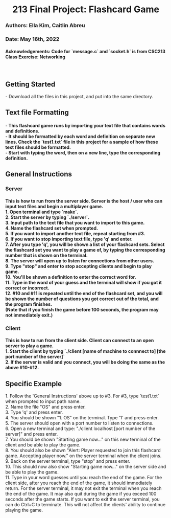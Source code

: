 <h1 align="center">213 Final Project: Flashcard Game</h1>
<h3>Authors: Ella Kim, Caitlin Abreu</h3>
<h3>Date: May 16th, 2022</h3>
<h4>Acknowledgements: Code for `message.c` and `socket.h` is from CSC213 Class Exercise: Networking</h4>

<br>
<p><h2>Getting Started</h2>
- Download all the files in this project, and put into the same directory. 
</p>
<p>
<h2>Text file Formatting</h2>
<h4>
- This flashcard game runs by importing your text file that contains words and definitions. <br>
- It should be formatted by each word and definition on separate new lines. Check the `test1.txt` file in this project for a sample of how these text files should be formatted. <br>
- Start with typing the word, then on a new line, type the corresponding definition. <br>
</p>
<p>
<h2>General Instructions</h2>

<h3>Server</h3>
<h4>
<b>This is how to run from the server side. Server is the host / user who can input text files and begin a multiplayer game. </b><br>
1. Open terminal and type `make`. <br>
2. Start the server by typing `./server`. <br>
3. Input path to the text file that you want to import to this game. <br>
4. Name the flashcard set when prompted. <br>
5. If you want to import another text file, repeat starting from #3. <br>
6. If you want to stop importing text file, type 'q' and enter. <br>
7. After you type 'q', you will be shown a list of your flashcard sets. Select the flashcard set you want to play a game of, by typing the corresponding number that is shown on the terminal. <br>
8. The server will open up to listen for connections from other users. <br>
9. Type "stop" and enter to stop accepting clients and begin to play game. <br>
10. You'll be shown a definition to enter the correct word for. <br>
11. Type in the word of your guess and the terminal will show if you got it correct or incorrect. <br>
12. #10 and #11 is repeated until the end of the flashcard set, and you will be shown the number of questions you got correct out of the total, and the program finishes. <br>
(Note that if you finish the game before 100 seconds, the program may not immediately exit.)
</h4>
</p>
<p>
<h3>Client</h3>
<h4>
<b>This is how to run from the client side. Client can connect to an open server to play a game.</b>
<br>
1. Start the client by typing `./client [name of machine to connnect to] [the port number of the server]` <br>
2. If the server is valid and you connect, you will be doing the same as the above #10-#12. </br>
</h4>
</p>

<h2>Specific Example</h2>
<p>
1. Follow the 'General Instructions' above up to #3. For #3, type `test1.txt` when prompted to input path name. <br>
2. Name the file "OS" and press enter. <br>
3. Type 'q' and press enter. <br>
4. You should be shown "1. OS" on the terminal. Type '1' and press enter. <br>
5. The server should open with a port number to listen to connections. <br>
6. Open a new terminal and type: "./client localhost [port number of the server]" and press enter. <br>
7. You should be shown "Starting game now..." on this new terminal of the client and be able to play the game. <br>
8. You should also be shown "Alert: Player requested to join this flashcard game. Accepting player now." on the server terminal when the client joins.  <br>
9. Back on the server terminal, type "stop" and press enter. <br>
10. This should now also show "Starting game now..." on the server side and be able to play the game. <br>
11. Type in your word guesses until you reach the end of the game. For the client side, after you reach the end of the game, it should immediately return. For the server terminal, it may not exit the terminal when you reach the end of the game. It may also quit during the game if you exceed 100 seconds after the game starts. If you want to exit the server terminal, you can do Ctrl+C to terminate. This will not affect the clients' ability to continue playing the game. <br>
</p>